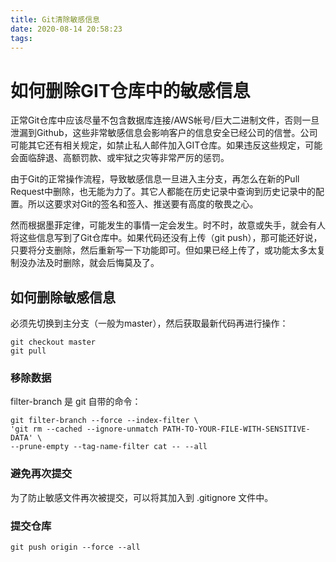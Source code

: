 ```yaml
---
title: Git清除敏感信息
date: 2020-08-14 20:58:23
tags:
---
```


# 如何删除GIT仓库中的敏感信息

正常Git仓库中应该尽量不包含数据库连接/AWS帐号/巨大二进制文件，否则一旦泄漏到Github，这些非常敏感信息会影响客户的信息安全已经公司的信誉。公司可能其它还有相关规定，如禁止私人邮件加入GIT仓库。如果违反这些规定，可能会面临辞退、高额罚款、或牢狱之灾等非常严厉的惩罚。

由于Git的正常操作流程，导致敏感信息一旦进入主分支，再怎么在新的Pull Request中删除，也无能为力了。其它人都能在历史记录中查询到历史记录中的配置。所以这要求对Git的签名和签入、推送要有高度的敬畏之心。

然而根据墨菲定律，可能发生的事情一定会发生。时不时，故意或失手，就会有人将这些信息写到了Git仓库中。如果代码还没有上传（git push），那可能还好说，只要将分支删除，然后重新写一下功能即可。但如果已经上传了，或功能太多太复制没办法及时删除，就会后悔莫及了。

## 如何删除敏感信息

必须先切换到主分支（一般为master），然后获取最新代码再进行操作：

    git checkout master
    git pull

### 移除数据
filter-branch 是 git 自带的命令：

    git filter-branch --force --index-filter \
    'git rm --cached --ignore-unmatch PATH-TO-YOUR-FILE-WITH-SENSITIVE-DATA' \
    --prune-empty --tag-name-filter cat -- --all

### 避免再次提交

为了防止敏感文件再次被提交，可以将其加入到 .gitignore 文件中。

### 提交仓库

    git push origin --force --all